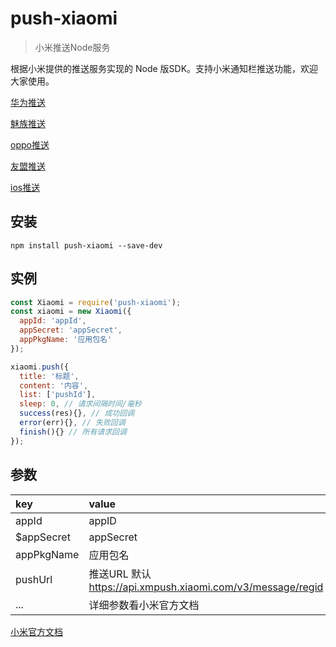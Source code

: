 # push-xiaomi

> 小米推送Node服务

根据小米提供的推送服务实现的 Node 版SDK。支持小米通知栏推送功能，欢迎大家使用。

[华为推送](https://www.npmjs.com/package/push-huawei)

[魅族推送](https://www.npmjs.com/package/push-meizu)

[oppo推送](https://www.npmjs.com/package/push-oppo)

[友盟推送](https://www.npmjs.com/package/push-umeng)

[ios推送](https://www.npmjs.com/package/push-ios)

## 安装
```
npm install push-xiaomi --save-dev
```

## 实例
```javascript
const Xiaomi = require('push-xiaomi');
const xiaomi = new Xiaomi({
  appId: 'appId',
  appSecret: 'appSecret',
  appPkgName: '应用包名'
});

xiaomi.push({
  title: '标题',
  content: '内容',
  list: ['pushId'], 
  sleep: 0, // 请求间隔时间/毫秒
  success(res){}, // 成功回调
  error(err){}, // 失败回调
  finish(){} // 所有请求回调
});
```

## 参数

| key | value |
|:----|:----|
|appId|appID|
|$appSecret|appSecret|
|appPkgName|应用包名|
|pushUrl|推送URL 默认 https://api.xmpush.xiaomi.com/v3/message/regid|
|...|详细参数看小米官方文档|


[小米官方文档](https://dev.mi.com/console/doc/detail?pId=1163#_0)